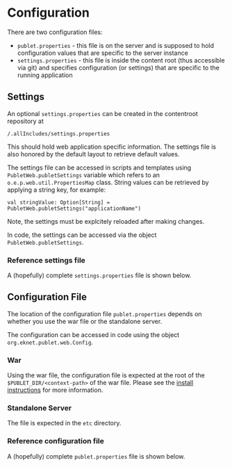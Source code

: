# Configuration

There are two configuration files:

* `publet.properties` - this file is on the server and is supposed to hold
  configuration values that are specific to the server instance
* `settings.properties` - this file is inside the content root (thus
  accessible via git) and specifies configuration (or settings) that are
  specific to the running application


## Settings

An optional `settings.properties` can be created in the contentroot repository
at

    /.allIncludes/settings.properties

This should hold web application specific information. The settings file is
also honored by the default layout to retrieve default values.

The settings file can be accessed in scripts and templates using
`PubletWeb.publetSettings` variable which refers to an
`o.e.p.web.util.PropertiesMap` class. String values can be retrieved by
applying a string key, for example:

    val stringValue: Option[String] = PubletWeb.publetSettings("applicationName")


Note, the settings must be explcitely reloaded after making changes.

In code, the settings can be accessed via the object
`PubletWeb.publetSettings`.

### Reference settings file

A (hopefully) complete `settings.properties` file is shown below.

<div p:ref="settings.html"></div>


## Configuration File

The location of the configuration file `publet.properties` depends on whether
you use the war file or the standalone server.

The configuration can be accessed in code using the object
`org.eknet.publet.web.Config`.

### War

Using the war file, the configuration file is expected at the root of the
`$PUBLET_DIR/<context-path>` of the war file. Please see the [install instructions]() for more information.


### Standalone Server

The file is expected in the `etc` directory.


### Reference configuration file

A (hopefully) complete `publet.properties` file is shown below.

<div p:ref="publet-cfg.html"></div>